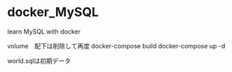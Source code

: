 # docker_MySQL
learn MySQL with docker 

volume　配下は削除して再度
docker-compose build
docker-compose up -d

 world.sqlは初期データ
